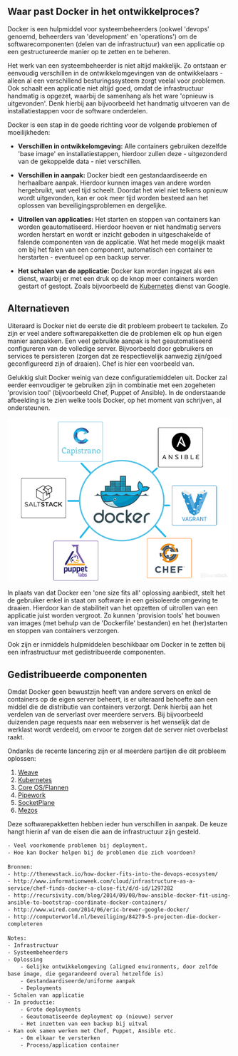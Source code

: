 ## Waar past Docker in het ontwikkelproces?

Docker is een hulpmiddel voor systeembeheerders (ookwel 'devops' genoemd, beheerders van 'development' en 'operations') om de softwarecomponenten (delen van de infrastructuur) van een applicatie op een gestructureerde manier op te zetten en te beheren.

Het werk van een systeembeheerder is niet altijd makkelijk. Zo ontstaan er eenvoudig verschillen in de ontwikkelomgevingen van de ontwikkelaars - alleen al een verschillend besturingssysteem zorgt veelal voor problemen. Ook schaalt een applicatie niet altijd goed, omdat de infrastructuur handmatig is opgezet, waarbij de samenhang als het ware 'opnieuw is uitgevonden'. Denk hierbij aan bijvoorbeeld het handmatig uitvoeren van de installatiestappen voor de software onderdelen.

Docker is een stap in de goede richting voor de volgende problemen of moeilijkheden:

- __Verschillen in ontwikkelomgeving:__ Alle containers gebruiken dezelfde 'base image' en installatiestappen, hierdoor zullen deze - uitgezonderd van de gekoppelde data - niet verschillen.

- __Verschillen in aanpak:__ Docker biedt een gestandaardiseerde en herhaalbare aanpak. Hierdoor kunnen images van andere worden hergebruikt, wat veel tijd scheelt. Doordat het wiel niet telkens opnieuw wordt uitgevonden, kan er ook meer tijd worden besteed aan het oplossen van beveiligingsproblemen en dergelijke.

- __Uitrollen van applicaties:__ Het starten en stoppen van containers kan worden geautomatiseerd. Hierdoor hoeven er niet handmatig servers worden herstart en wordt er inzicht geboden in uitgeschakelde of falende componenten van de applicatie. Wat het mede mogelijk maakt om bij het falen van een component, automatisch een container te herstarten - eventueel op een backup server.

- __Het schalen van de applicatie:__ Docker kan worden ingezet als een dienst, waarbij er met een druk op de knop meer containers worden gestart of gestopt. Zoals bijvoorbeeld de [Kubernetes](http://kubernetes.io/) dienst van Google.

## Alternatieven
Uiteraard is Docker niet de eerste die dit probleem probeert te tackelen. Zo zijn er veel andere softwarepakketten die de problemen elk op hun eigen manier aanpakken. Een veel gebruikte aanpak is het geautomatiseerd configureren van de volledige server. Bijvoorbeeld door gebruikers en services te persisteren (zorgen dat ze respectievelijk aanwezig zijn/goed geconfigureerd zijn of draaien). Chef is hier een voorbeeld van.

Gelukkig sluit Docker weinig van deze configuratiemiddelen uit. Docker zal eerder eenvoudiger te gebruiken zijn in combinatie met een zogeheten 'provision tool' (bijvoorbeeld Chef, Puppet of Ansible). In de onderstaande afbeelding is te zien welke tools Docker, op het moment van schrijven, al ondersteunen.

![](../../assets/docker_devops.png)

In plaats van dat Docker een 'one size fits all' oplossing aanbiedt, stelt het de gebruiker enkel in staat om software in een geïsoleerde omgeving te draaien. Hierdoor kan de stabiliteit van het opzetten of uitrollen van een applicatie juist worden vergroot. Zo kunnen 'provision tools' het bouwen van images (met behulp van de 'Dockerfile' bestanden) en het (her)starten en stoppen van containers verzorgen.

Ook zijn er inmiddels hulpmiddelen beschikbaar om Docker in te zetten bij een infrastructuur met gedistribueerde componenten.

## Gedistribueerde componenten

Omdat Docker geen bewustzijn heeft van andere servers en enkel de containers op de eigen server beheert, is er uiteraard behoefte aan een middel die de distributie van containers verzorgt. Denk hierbij aan het verdelen van de serverlast over meerdere servers. Bij bijvoorbeeld duizenden page requests naar een webserver is het wenselijk dat de werklast wordt verdeeld, om ervoor te zorgen dat de server niet overbelast raakt.

Ondanks de recente lancering zijn er al meerdere partijen die dit probleem oplossen:

1. [Weave](https://github.com/zettio/weave)
2. [Kubernetes](http://kubernetes.io/)
3. [Core OS/Flannen](https://github.com/coreos/flannel)
4. [Pipework](https://github.com/jpetazzo/pipework)
5. [SocketPlane](http://socketplane.io/)
6. [Mezos](http://mesos.apache.org/)

Deze softwarepakketten hebben ieder hun verschillen in aanpak. De keuze hangt hierin af van de eisen die aan de infrastructuur zijn gesteld.



```
- Veel voorkomende problemen bij deployment.
- Hoe kan Docker helpen bij de problemen die zich voordoen?

Bronnen:
- http://thenewstack.io/how-docker-fits-into-the-devops-ecosystem/
- http://www.informationweek.com/cloud/infrastructure-as-a-service/chef-finds-docker-a-close-fit/d/d-id/1297282
- http://recursivity.com/blog/2014/09/08/how-ansible-docker-fit-using-ansible-to-bootstrap-coordinate-docker-containers/
- http://www.wired.com/2014/06/eric-brewer-google-docker/
- http://computerworld.nl/beveiliging/84279-5-projecten-die-docker-completeren

Notes:
- Infrastructuur
- Systeembeheerders
- Oplossing
	- Gelijke ontwikkelomgeving (aligned environments, door zelfde base image, die gegarandeerd overal hetzelfde is)
	- Gestandaardiseerde/uniforme aanpak
	- Deployments
- Schalen van applicatie
- In productie:
	- Grote deployments
	- Geautomatiseerde deployment op (nieuwe) server
	- Het inzetten van een backup bij uitval
- Kan ook samen werken met Chef, Puppet, Ansible etc.
	- Om elkaar te versterken
	- Process/application container
```
